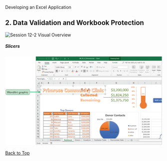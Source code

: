 Developing an Excel Application
[](#top)
## 2. Data Validation and Workbook Protection

![Session 12-2 Visual Overview](../images/modules/M09/Session%2012-2.png)  

##### Slicers
![Figure 12-1 Slicers](../images/modules/M12/Figure%2012-1.png)

[Back to Top](#top)
